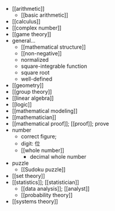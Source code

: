 - [[arithmetic]]
    - [[basic arithmetic]]
- [[calculus]]
- [[complex number]]
- [[game theory]]
- general...
    - [[mathematical structure]]
    - [[non-negative]]
    - normalized
    - square-integrable function
    - square root
    - well-defined
- [[geometry]]
- [[group theory]]
- [[linear algebra]]
- [[logic]]
- [[mathematical modeling]]
- [[mathematician]]
- [[mathematical proof]]; [[proof]]; prove
- number
    - correct figure;
    - digit: 位
    - [[whole number]]
        - decimal whole number
- puzzle
    - [[Sudoku puzzle]]
- [[set theory]]
- [[statistics]]; [[statistician]]
    - [[data analysis]]; [[analyst]]
    - [[probability theory]]
- [[systems theory]]
